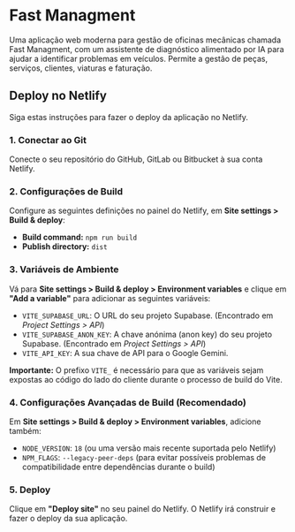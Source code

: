 # Fast Managment

Uma aplicação web moderna para gestão de oficinas mecânicas chamada Fast Managment, com um assistente de diagnóstico alimentado por IA para ajudar a identificar problemas em veículos. Permite a gestão de peças, serviços, clientes, viaturas e faturação.

## Deploy no Netlify

Siga estas instruções para fazer o deploy da aplicação no Netlify.

### 1. Conectar ao Git

Conecte o seu repositório do GitHub, GitLab ou Bitbucket à sua conta Netlify.

### 2. Configurações de Build

Configure as seguintes definições no painel do Netlify, em **Site settings > Build & deploy**:

- **Build command:** `npm run build`
- **Publish directory:** `dist`

### 3. Variáveis de Ambiente

Vá para **Site settings > Build & deploy > Environment variables** e clique em **"Add a variable"** para adicionar as seguintes variáveis:

- `VITE_SUPABASE_URL`: O URL do seu projeto Supabase. (Encontrado em *Project Settings > API*)
- `VITE_SUPABASE_ANON_KEY`: A chave anónima (anon key) do seu projeto Supabase. (Encontrado em *Project Settings > API*)
- `VITE_API_KEY`: A sua chave de API para o Google Gemini.

**Importante:** O prefixo `VITE_` é necessário para que as variáveis sejam expostas ao código do lado do cliente durante o processo de build do Vite.

### 4. Configurações Avançadas de Build (Recomendado)

Em **Site settings > Build & deploy > Environment variables**, adicione também:

- `NODE_VERSION`: `18` (ou uma versão mais recente suportada pelo Netlify)
- `NPM_FLAGS`: `--legacy-peer-deps` (para evitar possíveis problemas de compatibilidade entre dependências durante o build)

### 5. Deploy

Clique em **"Deploy site"** no seu painel do Netlify. O Netlify irá construir e fazer o deploy da sua aplicação.
